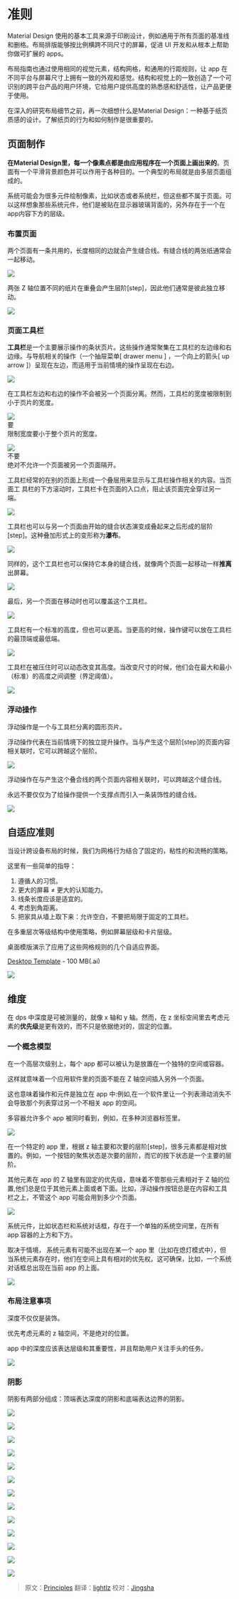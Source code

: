 # 准则

Material Design 使用的基本工具来源于印刷设计，例如通用于所有页面的基准线和删格。布局排版能够按比例横跨不同尺寸的屏幕，促进 UI 开发和从根本上帮助你做可扩展的 apps。


布局指南也通过使用相同的视觉元素，结构网格，和通用的行距规则，让 app 在不同平台与屏幕尺寸上拥有一致的外观和感觉。结构和视觉上的一致创造了一个可识别的跨平台产品的用户环境，它给用户提供高度的熟悉感和舒适性，让产品更便于使用。


在深入的研究布局细节之前，再一次细想什么是Material Design：一种基于纸页质感的设计。了解纸页的行为和如何制作是很重要的。

## 页面制作

**在Material Design里，每一个像素点都是由应用程序在一个页面上画出来的**。页面有一个平滑背景颜色并可以作用于各种目的。一个典型的布局就是由多层页面组成的。

系统可能会为很多元件绘制像素，比如状态或者系统栏，但这些都不属于页面。可以这样想象那些系统元件，他们是被贴在显示器玻璃背面的，另外存在于一个在app内容下方的层级。


### 布置页面

两个页面有一条共用的，长度相同的边就会产生缝合线。有缝合线的两张纸通常会一起移动。

![](../images/Layout-principles-papercraft-papercraft-01a_large_mdpi.png)    


两张 Z 轴位置不同的纸片在重叠会产生层阶[step]，因此他们通常是彼此独立移动。

![](../images/Layout-principles-papercraft-papercraft-03a_large_mdpi.png)  

### 页面工具栏

**工具栏**是一个主要展示操作的条状页片。这些操作通常聚集在工具栏的左边缘和右边缘。与导航相关的操作（一个抽屉菜单[ drawer menu ] ，一个向上的箭头[ up arrow ]）呈现在左边，而适用于当前情境的操作呈现在右边。

![](../images/layout-principles-papercraft-papercraft-03_MISSINGASSET_large_mdpi.png)  

在工具栏左边和右边的操作不会被另一个页面分离。然而，工具栏的宽度被限制到小于页片的宽度。

![](../images/papercraft-04_large_mdpi.png)  
要  
限制宽度要小于整个页片的宽度。    

![](../images/papercraft-04_dont_large_mdpi.png)  
不要   
绝对不允许一个页面被另一个页面隔开。   

工具栏经常的在别的页面上形成一个叠层用来显示与工具栏操作相关的内容。当页面工
具栏的下方滚动时，工具栏卡在页面的入口点，阻止该页面完全穿过另一端。

![](../images/layout-principles-papercraft-papercraft-05a_large_mdpi.png)  

工具栏也可以与另一个页面由开始的缝合状态演变成叠起来之后形成的层阶[step]。这种叠加形式上的变形称为**瀑布**。

![](../images/layout-principles-papercraft-papercraft-06a_large_mdpi.png)  

同样的，这个工具栏也可以保持它本身的缝合线，就像两个页面一起移动一样**推离**出屏幕。

![](../images/layout-principles-papercraft-papercraft-07a_large_mdpi.png)  

最后，另一个页面在移动时也可以覆盖这个工具栏。

![](../images/layout-principles-papercraft-papercraft-08a_large_mdpi.png)  


工具栏有一个标准的高度，但也可以更高。当更高的时候，操作键可以放在工具栏的最顶端或最低端。

![](../images/layout-principles-papercraft-papercraft-09a_large_mdpi.png)  

工具栏在被压住时可以动态改变其高度。当改变尺寸的时候，他们会在最大和最小（标准）的高度之间调整（界定阈值）。

![](../images/layout-principles-papercraft-papercraft-10a_large_mdpi.png)  

### 浮动操作

浮动操作是一个与工具栏分离的圆形页片。

浮动操作代表在当前情境下的独立提升操作。当与产生这个层阶[step]的页面内容相关联时，它可以跨越这个层阶。

![](../images/layout-principles-papercraft-papercraft-11a_large_mdpi.png)  

浮动操作在与产生这个叠合线的两个页面内容相关联时，可以跨越这个缝合线。

永远不要仅仅为了给操作提供一个支撑点而引入一条装饰性的缝合线。


![](../images/layout-principles-papercraft-papercraft-12a_large_mdpi.png)  

## 自适应准则

当设计跨设备布局的时候，我们为网格行为结合了固定的，粘性的和流畅的策略。

这里有一些简单的指导：

1. 遵循人的习惯。
2. 更大的屏幕  ≠  更大的认知能力。
3. 线条长度应该是适宜的。
4. 考虑到角距离。
5. 把家具从墙上取下来：允许空白，不要把局限于固定的工具栏。

在多重层次等级结构中使用策略，例如屏幕层级和卡片层级。

桌面模版演示了应用了这些网格规则的几个自适应界面。

[Desktop Template](http://materialdesign.qiniudn.com/downloads/Layout_Desktop_Whiteframe.ai) - 100 MB(.ai)  

![](../images/layout-principles-responsive-responsive-01_large_mdpi.png)  

## 维度

在 dps 中深度是可被测量的，就像 x 轴和 y 轴。然而，在 z 坐标空间里去考虑元素的**优先级**是更有效的，而不只是依据绝对的，固定的位置。


### 一个概念模型

在一个高层次级别上，每个 app 都可以被认为是放置在一个独特的空间或容器。

这样就意味着一个应用软件里的页面不能在 Z 轴空间插入另外一个页面。

这也意味着操作和元件是独立在 app 中:例如,在一个软件里让一个列表滑动消失不会导致那个列表穿过另一个不相关 app 的空间。

多容器允许多个 app 被同时看到，例如，在多种浏览器标签里。

![](../images/layout-principles-dimensionality-dimensionality-01_large_mdpi.png)  


在一个特定的 app 里，根据 z 轴主要和次要的层阶[step]，很多元素都是相对放置的。例如，一个按钮的聚焦状态是次要的层阶，而它的按下状态是一个主要的层阶。


其他元素在 app 的 Z 轴里有固定的优先级，意味着不管那些元素相对于 Z 轴的位置,他们总是位于其他元素上面或者下面。比如，浮动操作按钮总是在内容和工具栏之上，不管这个 app 可能会用到多少个页面。

![](../images/layout-principles-dimensionality-dimensionality-02_large_mdpi.png)  


系统元件，比如状态栏和系统对话框，存在于一个单独的系统空间里，在所有 app 容器的上方和下方。

取决于情境， 系统元素有可能不出现在某一个 app 里（比如在熄灯模式中），但当系统元素存在时，他们在空间上具有相对的优先权。这可确保，比如，一个系统对话框总出现在当前 app 的上面。

![](../images/layout-principles-dimensionality-dimensionality-03_large_mdpi.png)  

### 布局注意事项

深度不仅仅是装饰。

优先考虑元素的 z 轴空间，不是绝对的位置。

app 中的深度应该表达层级和其重要性，并且帮助用户关注手头的任务。


![](../images/layout-principles-dimensionality-dimensionality-04_large_mdpi.png)  

### 阴影

阴影有两部分组成：顶端表达深度的阴影和底端表达边界的阴影。

![](../images/layout-principles-dimensionality-shadows-01_large_mdpi.png)  

![](../images/layout-principles-dimensionality-shadows-08_large_mdpi.png)  
 
![](../images/layout-principles-dimensionality-shadows-02_large_mdpi.png)  

![](../images/layout-principles-dimensionality-shadows-08_large_mdpi.png)  

![](../images/layout-principles-dimensionality-shadows-03_large_mdpi.png)  

![](../images/layout-principles-dimensionality-shadows-08_large_mdpi.png)  

![](../images/layout-principles-dimensionality-shadows-04_large_mdpi.png)  

![](../images/layout-principles-dimensionality-shadows-08_large_mdpi.png)  

![](../images/layout-principles-dimensionality-shadows-05_large_mdpi.png)  

![](../images/layout-principles-dimensionality-shadows-08_large_mdpi.png)  
 
![](../images/layout-principles-dimensionality-shadows-06_large_mdpi.png)  
 
![](../images/layout-principles-dimensionality-shadows-08_large_mdpi.png)  

![](../images/layout-principles-dimensionality-shadows-07_large_mdpi.png)  

> 原文：[Principles](http://www.google.com/design/spec/layout/layout-principles.html)  翻译：[lightlz](https://github.com/lightlz) 校对：[Jingsha](https://github.com/Jingsha)
